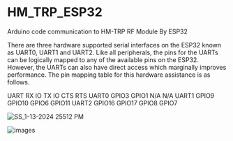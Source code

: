 # HM_TRP_ESP32
Arduino code communication to HM-TRP RF Module By ESP32

There are three hardware supported serial interfaces on the ESP32 known as UART0, UART1 and UART2. Like all peripherals, the pins for the UARTs can be logically mapped to any of the available pins on the ESP32. However, the UARTs can also have direct access which marginally improves performance. The pin mapping table for this hardware assistance is as follows.

UART	RX IO	TX IO	CTS	RTS
UART0	GPIO3	GPIO1	N/A	N/A
UART1	GPIO9	GPIO10	GPIO6	GPIO11
UART2	GPIO16	GPIO17	GPIO8	GPIO7

![SS_1-13-2024 25512 PM](https://github.com/Ramin-nataj/HM_TRP_ESP32/assets/42840850/d6a08512-3ea8-48e5-be12-fa20bb7e7a1a)


![images](https://github.com/Ramin-nataj/HM_TRP_ESP32/assets/42840850/4daa3375-4654-4105-a3fd-4979274bd11a)

